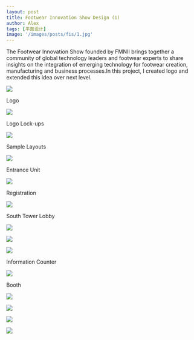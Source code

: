 ```yaml
---
layout: post
title: Footwear Innovation Show Design (1)
author: Alex
tags: [平面设计]
image: '/images/posts/fis/1.jpg'
---
```


The Footwear Innovation Show founded by FMNII brings together a community of global technology leaders and footwear experts to share insights on the integration of emerging technology for footwear creation, manufacturing and business processes.In this project, I created logo and extended this idea over next level.


![](/images/posts/fis/1.jpg)

Logo

![](/images/posts/fis/2.jpg)

Logo Lock-ups

![](/images/posts/fis/3.jpg)

Sample Layouts

![](/images/posts/fis/4.jpg)

Entrance Unit

![](/images/posts/fis/5.jpg)

Registration

![](/images/posts/fis/6.jpg)

South Tower Lobby

![](/images/posts/fis/7.jpg)

![](/images/posts/fis/8.jpg)

![](/images/posts/fis/10.jpg)

Information Counter

![](/images/posts/fis/9.jpg)

Booth

![](/images/posts/fis/11.jpg)

![](/images/posts/fis/12.jpg)

![](/images/posts/fis/13.jpg)

![](/images/posts/fis/14.jpg)

